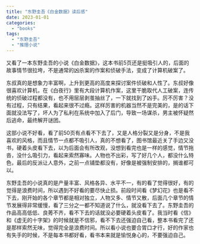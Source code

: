 ```yaml
---
title: "东野圭吾《白金数据》读后感"
date: 2023-01-01
categories: 
  - "books"
tags: 
  - "东野圭吾"
  - "推理小说"
---
```


又看了一本东野圭吾的小说《白金数据》，这本书前5页还是挺吸引人的，后面的故事情节很拉垮，不是通常的凶杀案的作案和侦破手法，变成了计算机破案了。

东叔真的是想象力丰富啊，上升到更高的高度来探讨案件侦破和人性了。东叔好像很喜欢计算机，在《白夜行》里有大段计算机作案，这里干脆取代人工破案，连传统的侦破过程都没有，也不用层层剥茧抽丝了，一下就找到了凶手。厉不厉害？没有过程，只有结果，看起来很不过瘾。这样厉害的机器当然不是完美的，是的话下面就没法写了，坏人为了私利在系统中加入了后门，导致一场谋杀，男主被怀疑然后逃命，最终解开谜团。

这部小说不好看，看了前50页有点看不下去了，又是人格分裂又是分身，不是我喜欢的风格，而且情节一点都不吸引人，真的不想看了，图书馆最近关了手边又没书，硬着头皮看下去，以为后面会有所改观，没想到看完也是一样的感觉，情节拖沓，没什么吸引力，看起来索然寡味。人物也不出彩，写了好几个人，都没什么特色，最后的反派让人意外，之前一点铺垫都没有，好像是被强制安排的，搁谁都可以。

东野圭吾的小说真的是产量丰富、风格各异、水平不一，有的看了觉得很好，有的觉得是浪费时间，所以遇到不好看的要尽快止损。前段时间看《梦幻花》也是看不下去，刚开始的各个章节都是相对独立，人物又多、情节又散，后面几个章节的情节发展得非常缓慢，看了三分之一都不知道说了什么，就没看下去了。东野圭吾的作品高高低低、良莠不齐，看不下去的话就没必要硬着头皮看了。我当时看《信》和《虚无的十字架》的时候就是不信邪，看不下去还强迫自己看，整本书看完了还是那样索然无味，觉得完全是浪费时间。所以看小说也要合胃口才行，好的作家也有失手的时候，不是每本书都好看，看书本来就是愉悦身心的，不要强迫自己。
